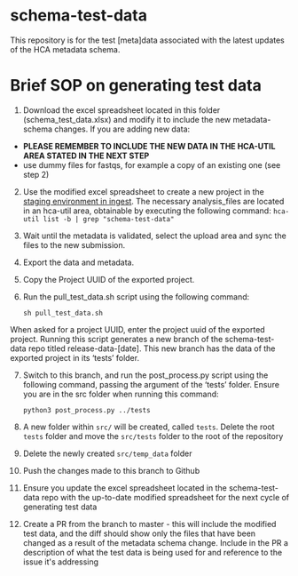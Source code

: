 # schema-test-data
This repository is for the test [meta]data associated with the latest updates of the HCA metadata schema.

# Brief SOP on generating test data 

1. Download the excel spreadsheet located in this folder (schema_test_data.xlsx) and modify it to include the new metadata-schema changes.
If you are adding new data:
- **PLEASE REMEMBER TO INCLUDE THE NEW DATA IN THE HCA-UTIL AREA STATED IN THE NEXT STEP**
- use dummy files for fastqs, for example a copy of an existing one (see step 2)

2. Use the modified excel spreadsheet to create a new project in the [staging environment in ingest](https://staging.contribute.data.humancellatlas.org). The necessary analysis_files are located in an hca-util area, obtainable by executing the following command: `hca-util list -b | grep "schema-test-data"`

3. Wait until the metadata is validated, select the upload area and sync the files to the new submission.
4. Export the data and metadata.


5. Copy the Project UUID of the exported project. 
6. Run the pull_test_data.sh script using the following command: 
   ```
   sh pull_test_data.sh 
   ```
When asked for a project UUID, enter the project uuid of the exported project. Running this script generates a new branch of the schema-test-data repo titled release-data-[date]. This new branch has the data of the exported project in its ‘tests’ folder. 

7. Switch to this branch, and run the post_process.py script using the following command, passing the argument of the ‘tests’ folder. Ensure you are in the src folder when running this command:
    ```
    python3 post_process.py ../tests
    ```
    
8. A new folder within `src/` will be created, called `tests`. Delete the root `tests` folder and move the `src/tests` folder to the root of the repository
9. Delete the newly created `src/temp_data` folder
10. Push the changes made to this branch to Github
11. Ensure you update the excel spreadsheet located in the schema-test-data repo with the up-to-date modified spreadsheet for the next cycle of generating test data 
12. Create a PR from the branch to master - this will include the modified test data, and the diff should show only the files that have been changed as a result of the metadata schema change.
Include in the PR a description of what the test data is being used for and reference to the issue it's addressing
